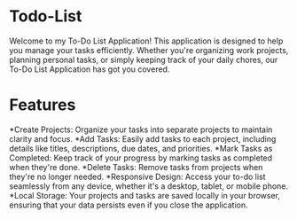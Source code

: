 # Todo-List
Welcome to my To-Do List Application! This application is designed to help you manage your tasks efficiently. Whether you're organizing work projects, planning personal tasks, or simply keeping track of your daily chores, our To-Do List Application has got you covered.
# Features
*Create Projects: Organize your tasks into separate projects to maintain clarity and focus.
*Add Tasks: Easily add tasks to each project, including details like titles, descriptions, due dates, and priorities.
*Mark Tasks as Completed: Keep track of your progress by marking tasks as completed when they're done.
*Delete Tasks: Remove tasks from projects when they're no longer needed.
*Responsive Design: Access your to-do list seamlessly from any device, whether it's a desktop, tablet, or mobile phone.
*Local Storage: Your projects and tasks are saved locally in your browser, ensuring that your data persists even if you close the application.